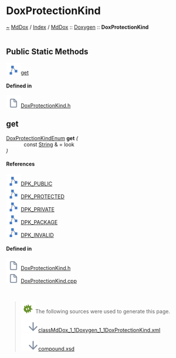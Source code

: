 <a id="doxprotectionkind"></a>
<h1>DoxProtectionKind</h1>
<a id="classMdDox_1_1Doxygen_1_1DoxProtectionKind"></a>
<a href="https://github.com/CharlesCarley/MdDox">~</a>
<a href="indexpage.md#mddox">MdDox</a>
<span class="inline-text">/</span>
<a href="index.md#index">Index</a>
<span class="inline-text">/</span>
<a href="namespaceMdDox.md#mddox">MdDox</a>
<span class="inline-text">::</span>
<a href="namespaceMdDox_1_1Doxygen.md#doxygen">Doxygen</a>
<span class="inline-text">::</span>
<span class="bold-text"><b>DoxProtectionKind</b></span>
<br/>
<br/>
<a id="public-static-methods"></a>
<h2>Public Static Methods</h2>
<span class="icon-list-item"><a href="#get" class="icon-list-item"><img src="../images/class.svg" class="icon-list-item"/><span class="icon-list-item">get</span>
</a>
</span>
<br/>
<a id="defined-in"></a>
<h4>Defined in</h4>
<span class="icon-list-item"><a href="https://github.com/CharlesCarley/MdDox/blob/master//F:/Emulation/MdDox/Tools/Doxygen/DoxProtectionKind.h#L67" class="icon-list-item"><img src="../images/file.svg" class="icon-list-item"/><span class="icon-list-item">DoxProtectionKind.h</span>
</a>
</span>
<br/>
<a id="get"></a>
<h2>get</h2>
<a href="namespaceMdDox_1_1Doxygen.md#doxprotectionkindenum">DoxProtectionKindEnum</a>
<span class="bold-text"><b>get</b></span>
<span class="italic-text"><i>(</i></span>
<div class="paragraph">
<span class="paragraph"><img src="../images/horSpace24px.svg"/><span class="inline-text">const </span>
<a href="namespaceMdDox.md#string">String</a>
<span class="inline-text"> &amp;</span>
<span class="inline-text"> = </span>
<span class="inline-text">look</span>
</span>
</div>
<span class="italic-text"><i>)</i></span>
<a id="references"></a>
<h4>References</h4>
<span class="icon-list-item"><a href="namespaceMdDox_1_1Doxygen.md#dpk_public" class="icon-list-item"><img src="../images/class.svg" class="icon-list-item"/><span class="icon-list-item">DPK_PUBLIC</span>
</a>
</span>
<br/>
<span class="icon-list-item"><a href="namespaceMdDox_1_1Doxygen.md#dpk_protected" class="icon-list-item"><img src="../images/class.svg" class="icon-list-item"/><span class="icon-list-item">DPK_PROTECTED</span>
</a>
</span>
<br/>
<span class="icon-list-item"><a href="namespaceMdDox_1_1Doxygen.md#dpk_private" class="icon-list-item"><img src="../images/class.svg" class="icon-list-item"/><span class="icon-list-item">DPK_PRIVATE</span>
</a>
</span>
<br/>
<span class="icon-list-item"><a href="namespaceMdDox_1_1Doxygen.md#dpk_package" class="icon-list-item"><img src="../images/class.svg" class="icon-list-item"/><span class="icon-list-item">DPK_PACKAGE</span>
</a>
</span>
<br/>
<span class="icon-list-item"><a href="namespaceMdDox_1_1Doxygen.md#dpk_invalid" class="icon-list-item"><img src="../images/class.svg" class="icon-list-item"/><span class="icon-list-item">DPK_INVALID</span>
</a>
</span>
<br/>
<a id="defined-in"></a>
<h4>Defined in</h4>
<span class="icon-list-item"><a href="https://github.com/CharlesCarley/MdDox/blob/master//F:/Emulation/MdDox/Tools/Doxygen/DoxProtectionKind.h#L69" class="icon-list-item"><img src="../images/file.svg" class="icon-list-item"/><span class="icon-list-item">DoxProtectionKind.h</span>
</a>
</span>
<br/>
<span class="icon-list-item"><a href="https://github.com/CharlesCarley/MdDox/blob/master//F:/Emulation/MdDox/Tools/Doxygen/DoxProtectionKind.cpp#L30" class="icon-list-item"><img src="../images/file.svg" class="icon-list-item"/><span class="icon-list-item">DoxProtectionKind.cpp</span>
</a>
</span>
<br/>
<br/>
<br/>
<blockquote>
<img src="../images/debug.svg"/><span class="inline-text">The following sources were used to generate this page.</span>
<br/>
<span class="icon-list-item"><a href="../xml/classMdDox_1_1Doxygen_1_1DoxProtectionKind.xml#L1" class="icon-list-item"><img src="../images/lookInside.svg" class="icon-list-item"/><span class="icon-list-item">classMdDox_1_1Doxygen_1_1DoxProtectionKind.xml</span>
</a>
</span>
<br/>
<span class="icon-list-item"><a href="../xml/compound.xsd#L1" class="icon-list-item"><img src="../images/lookInside.svg" class="icon-list-item"/><span class="icon-list-item">compound.xsd</span>
</a>
</span>
</blockquote>
</div>
</div>
</body>
</html>
